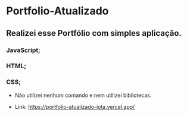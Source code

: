 ﻿# Portfolio-Atualizado

## Realizei esse Portfólio com simples aplicação.
### JavaScript;
### HTML;
### CSS;

- Não utilizei nenhum comando e nem utilizei bibliotecas.

- Link: https://portfolio-atualizado-iota.vercel.app/
